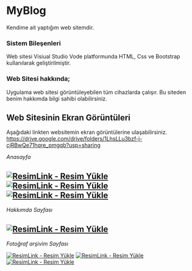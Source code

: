 # MyBlog
Kendime ait yaptığım web sitemdir.

### Sistem Bileşenleri

Web sitesi Visiual Studio Vode platformunda HTML, Css ve Bootstrap kullanılarak geliştirilmiştir.

### Web Sitesi hakkında;

Uygulama web sitesi görüntüleyebilen tüm cihazlarda çalışır. Bu siteden benim hakkımda bilgi sahibi olabilirsiniz.

## Web Sitesinin Ekran Görüntüleri

Aşağıdaki linkten websitemin ekran görüntülerine ulaşabilirsiniz.<br>
https://drive.google.com/drive/folders/1LhsLLu3bzf-j-cjRBwQe71hqre_pmgqb?usp=sharing

*Anasayfa*

<a href="https://resimlink.com/EtmfL50W" title="ResimLink - Resim Yükle"><img src="https://r.resimlink.com/EtmfL50W.png" title="ResimLink - Resim Yükle" alt="ResimLink - Resim Yükle"></a>
<a href="https://resimlink.com/8TkKCPMAe6z" title="ResimLink - Resim Yükle"><img src="https://r.resimlink.com/8TkKCPMAe6z.png" title="ResimLink - Resim Yükle" alt="ResimLink - Resim Yükle"></a>
<a href="https://resimlink.com/0iBfCegEmjG" title="ResimLink - Resim Yükle"><img src="https://r.resimlink.com/0iBfCegEmjG.png" title="ResimLink - Resim Yükle" alt="ResimLink - Resim Yükle"></a>
-------------------------------------------

*Hakkımda Sayfası*

<a href="https://resimlink.com/S5quYH1A" title="ResimLink - Resim Yükle"><img src="https://r.resimlink.com/S5quYH1A.png" title="ResimLink - Resim Yükle" alt="ResimLink - Resim Yükle"></a>
-------------------------------------------

*Fotoğraf arşivim Sayfası*

<a href="https://resimlink.com/JehA9OgPq" title="ResimLink - Resim Yükle"><img src="https://r.resimlink.com/JehA9OgPq.png" title="ResimLink - Resim Yükle" alt="ResimLink - Resim Yükle"></a>
<a href="https://resimlink.com/Ndfa3VTtX7U" title="ResimLink - Resim Yükle"><img src="https://r.resimlink.com/Ndfa3VTtX7U.png" title="ResimLink - Resim Yükle" alt="ResimLink - Resim Yükle"></a>
<a href="https://resimlink.com/DNqQb" title="ResimLink - Resim Yükle"><img src="https://r.resimlink.com/DNqQb.png" title="ResimLink - Resim Yükle" alt="ResimLink - Resim Yükle"></a>
